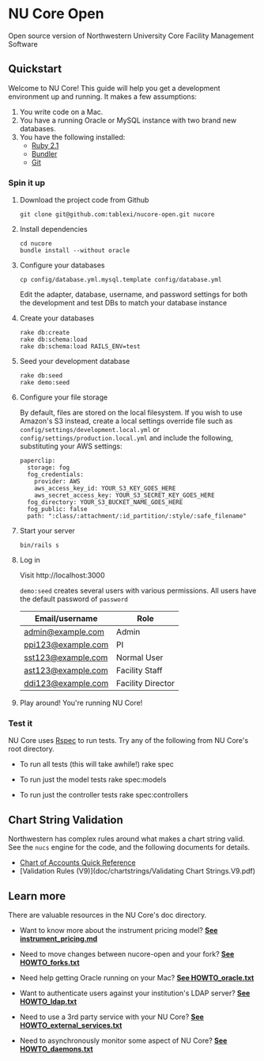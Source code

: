 # NU Core Open

Open source version of Northwestern University Core Facility Management Software

## Quickstart

Welcome to NU Core! This guide will help you get a development environment up and running. It makes a few assumptions:

1. You write code on a Mac.
2. You have a running Oracle or MySQL instance with two brand new databases.
3. You have the following installed:
    * [Ruby 2.1](http://www.ruby-lang.org/en)
    * [Bundler](http://gembundler.com)
    * [Git](http://git-scm.com)

### Spin it up

1. Download the project code from Github

    ```
    git clone git@github.com:tablexi/nucore-open.git nucore
    ```

2. Install dependencies

    ```
    cd nucore
    bundle install --without oracle
    ```

3. Configure your databases

    ```
    cp config/database.yml.mysql.template config/database.yml
    ```

    Edit the adapter, database, username, and password settings for both the development and test DBs to match your database instance

4. Create your databases

    ```
    rake db:create
    rake db:schema:load
    rake db:schema:load RAILS_ENV=test
    ```

5. Seed your development database

    ```
    rake db:seed
    rake demo:seed
    ```

6. Configure your file storage

    By default, files are stored on the local filesystem. If you wish to use
    Amazon's S3 instead, create a local settings override file such as
    `config/settings/development.local.yml` or `config/settings/production.local.yml`
    and include the following, substituting your AWS settings:

    ```
    paperclip:
      storage: fog
      fog_credentials:
        provider: AWS
        aws_access_key_id: YOUR_S3_KEY_GOES_HERE
        aws_secret_access_key: YOUR_S3_SECRET_KEY_GOES_HERE
      fog_directory: YOUR_S3_BUCKET_NAME_GOES_HERE
      fog_public: false
      path: ":class/:attachment/:id_partition/:style/:safe_filename"
    ```

7. Start your server

    ```
    bin/rails s
    ```

8. Log in

    Visit http://localhost:3000

    `demo:seed` creates several users with various permissions. All users have the default password of `password`

    | Email/username     | Role |
    | ------------------ | ---- |
    | admin@example.com  | Admin|
    | ppi123@example.com | PI   |
    | sst123@example.com | Normal User |
    | ast123@example.com | Facility Staff |
    | ddi123@example.com | Facility Director |

9. Play around! You're running NU Core!


### Test it

NU Core uses [Rspec](http://rspec.info) to run tests. Try any of the following from NU Core's root directory.

* To run all tests (this will take awhile!)
    rake spec

* To run just the model tests
    rake spec:models

* To run just the controller tests
    rake spec:controllers

## Chart String Validation

Northwestern has complex rules around what makes a chart string valid. See the `nucs` engine for the code,
and the following documents for details.

* [Chart of Accounts Quick Reference](doc/chartstrings/ChartOfAccountsQuickRef.pdf)
* [Validation Rules (V9)](doc/chartstrings/Validating Chart Strings.V9.pdf)

## Learn more

There are valuable resources in the NU Core's doc directory.

* Want to know more about the instrument pricing model? [**See instrument_pricing.md**](doc/instrument_pricing.md)

* Need to move changes between nucore-open and your fork? [**See HOWTO_forks.txt**](doc/HOWTO_forks.md)

* Need help getting Oracle running on your Mac? [**See HOWTO_oracle.txt**](doc/HOWTO_oracle.txt)

* Want to authenticate users against your institution's LDAP server? [**See HOWTO_ldap.txt**](doc/HOWTO_ldap.md)

* Need to use a 3rd party service with your NU Core? [**See HOWTO_external_services.txt**](doc/HOWTO_external_services.md)

* Need to asynchronously monitor some aspect of NU Core? [**See HOWTO_daemons.txt**](doc/HOWTO_daemons.txt)
